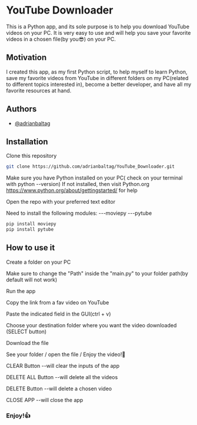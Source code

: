 # YouTube Downloader

This is a Python app, and its sole purpose is to help you download YouTube videos on your PC.
It is very easy to use and will help you save your favorite videos in a chosen file(by you😎) on your PC.



## Motivation

I created this app, as my first Python script, to help myself to learn Python, save my favorite videos from YouTube in different folders on my PC(related to different topics interested in), become a better developer, and have all my favorite resources at hand.
    

## Authors

- [@adrianbaltag](https://github.com/adrianbaltag)  



## Installation


Clone this repository
```bash
git clone https://github.com/adrianbaltag/YouTube_Downloader.git
```
Make sure you have Python installed on your PC( check on your terminal with python --version)
If not installed, then visit Python.org https://www.python.org/about/gettingstarted/ for help

Open the repo with your preferred text editor

Need to install the following modules:
---moviepy
---pytube

```bash
pip install moviepy
pip install pytube
```


## How to use it

Create a folder on your PC

Make sure to change the "Path" inside the "main.py" to your folder path(by default will not work)

Run the app

Copy the link from a fav video on YouTube

Paste the indicated field in the GUI(ctrl + v)

Choose your destination folder where you want the video downloaded (SELECT button)

Download the file 

See your folder / open the file / Enjoy the video!👀

CLEAR Button --will clear the inputs of the app

DELETE ALL Button --will delete all the videos

DELETE Button --will delete a chosen video

CLOSE APP --will close the app

### Enjoy!👍